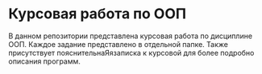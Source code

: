 # Курсовая работа по ООП

В данном репозитории представлена курсовая работа по дисциплине ООП.
Каждое задание представлено в отдельной папке. Также присутствует пояснительнаЯязаписка к курсовой для более подробно описания программ.
